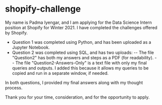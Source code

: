 # shopify-challenge
My name is Padma Iyengar, and I am applying for the Data Science Intern position at Shopify for Winter 2021. I have completed the challenges offered by Shopify. 

- Question 1 was completed using Python, and has been uploaded as a Jupyter Notebook. 
- Question 2 was completed using SQL, and has two uploads:
-- The file "Question2" has both my answers and steps as a PDF (for readability). 
-- The file "Question2-Answers-Only" is a text file with only my final queries and outputs. I added this because it allows my queries to be copied and run in a separate window, if needed.

In both questions, I provided my final answers along with my thought process. 

Thank you for your time, consideration, and for the opportunity to apply.
